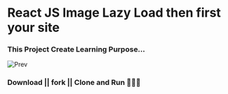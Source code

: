 # React JS Image Lazy Load then first your site

### This Project Create Learning Purpose...


<img src="https://cdn-sec.droplr.net/files/acc_1197125/vg9u1J?response-content-disposition=inline%3B%20filename%3Dprev.gif&Expires=1650180822&Key-Pair-Id=APKAJTEIOJM3LSMN33SA&Signature=XY08Pnmwe224sRaRK8-pfMMMOmk7OnJmb9mCTwaWH39~KOl~4N6xxFTO9Nu7bJfxrd8aYHegBDlAgOd6JMI~a49TXHTLfP2TAmb8SOQyZIQoNtO7tw2POnYhLgVRjWYZZw4LvKdlkYfqYtA6qC~Ed5oIuVuKFdQI6T00v3uhKvQ_" alt="Prev">



### Download || fork || Clone and Run 🤘😊🤘 
